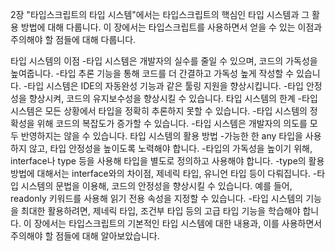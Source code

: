 2장 "타입스크립트의 타입 시스템"에서는 타입스크립트의 핵심인 타입 시스템과 그 활용 방법에 대해 다룹니다.
이 장에서는 타입스크립트를 사용하면서 얻을 수 있는 이점과 주의해야 할 점들에 대해 다룹니다.

타입 시스템의 이점
-타입 시스템은 개발자의 실수를 줄일 수 있으며, 코드의 가독성을 높여줍니다.
-타입 추론 기능을 통해 코드를 더 간결하고 가독성 높게 작성할 수 있습니다.
-타입 시스템은 IDE의 자동완성 기능과 같은 툴링 지원을 향상시킵니다.
-타입 안정성을 향상시켜, 코드의 유지보수성을 향상시킬 수 있습니다.
타입 시스템의 한계
-타입 시스템은 모든 상황에서 타입을 정확히 추론하지 못할 수 있습니다.
-타입 시스템의 정확성을 위해 코드의 복잡도가 증가할 수 있습니다.
-타입 시스템은 개발자의 의도를 모두 반영하지는 않을 수 있습니다.
타입 시스템의 활용 방법
-가능한 한 any 타입을 사용하지 않고, 타입 안정성을 높이도록 노력해야 합니다.
-타입의 가독성을 높이기 위해, interface나 type 등을 사용해 타입을 별도로 정의하고 사용해야 합니다.
-type의 활용 방법에 대해서는 interface와의 차이점, 제네릭 타입, 유니언 타입 등이 다뤄집니다.
-타입 시스템의 문법을 이용해, 코드의 안정성을 향상시킬 수 있습니다. 예를 들어, readonly 키워드를 사용해 읽기 전용 속성을 지정할 수 있습니다.
-타입 시스템의 기능을 최대한 활용하려면, 제네릭 타입, 조건부 타입 등의 고급 타입 기능을 학습해야 합니다.
이 장에서는 타입스크립트의 기본적인 타입 시스템에 대한 내용과, 이를 사용하면서 주의해야 할 점들에 대해 알아보았습니다.
